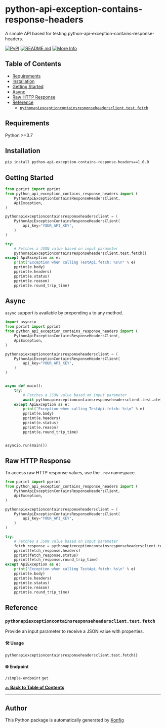 # python-api-exception-contains-response-headers<a id="python-api-exception-contains-response-headers"></a>

A simple API based for testing python-api-exception-contains-response-headers.


[![PyPI](https://img.shields.io/badge/PyPI-v1.0.0-blue)](https://pypi.org/project/python-api-exception-contains-response-headers/1.0.0)
[![README.md](https://img.shields.io/badge/README-Click%20Here-green)](https://github.com/konfig-dev/konfig/tree/main/python#readme)
[![More Info](https://img.shields.io/badge/More%20Info-Click%20Here-orange)](http://example.com/support)

## Table of Contents<a id="table-of-contents"></a>

<!-- toc -->

- [Requirements](#requirements)
- [Installation](#installation)
- [Getting Started](#getting-started)
- [Async](#async)
- [Raw HTTP Response](#raw-http-response)
- [Reference](#reference)
  * [`pythonapiexceptioncontainsresponseheadersclient.test.fetch`](#pythonapiexceptioncontainsresponseheadersclienttestfetch)

<!-- tocstop -->

## Requirements<a id="requirements"></a>

Python >=3.7

## Installation<a id="installation"></a>

```sh
pip install python-api-exception-contains-response-headers==1.0.0
```

## Getting Started<a id="getting-started"></a>

```python
from pprint import pprint
from python_api_exception_contains_response_headers import (
    PythonApiExceptionContainsResponseHeadersClient,
    ApiException,
)

pythonapiexceptioncontainsresponseheadersclient = (
    PythonApiExceptionContainsResponseHeadersClient(
        api_key="YOUR_API_KEY",
    )
)

try:
    # Fetches a JSON value based on input parameter
    pythonapiexceptioncontainsresponseheadersclient.test.fetch()
except ApiException as e:
    print("Exception when calling TestApi.fetch: %s\n" % e)
    pprint(e.body)
    pprint(e.headers)
    pprint(e.status)
    pprint(e.reason)
    pprint(e.round_trip_time)
```

## Async<a id="async"></a>

`async` support is available by prepending `a` to any method.

```python
import asyncio
from pprint import pprint
from python_api_exception_contains_response_headers import (
    PythonApiExceptionContainsResponseHeadersClient,
    ApiException,
)

pythonapiexceptioncontainsresponseheadersclient = (
    PythonApiExceptionContainsResponseHeadersClient(
        api_key="YOUR_API_KEY",
    )
)


async def main():
    try:
        # Fetches a JSON value based on input parameter
        await pythonapiexceptioncontainsresponseheadersclient.test.afetch()
    except ApiException as e:
        print("Exception when calling TestApi.fetch: %s\n" % e)
        pprint(e.body)
        pprint(e.headers)
        pprint(e.status)
        pprint(e.reason)
        pprint(e.round_trip_time)


asyncio.run(main())
```

## Raw HTTP Response<a id="raw-http-response"></a>

To access raw HTTP response values, use the `.raw` namespace.

```python
from pprint import pprint
from python_api_exception_contains_response_headers import (
    PythonApiExceptionContainsResponseHeadersClient,
    ApiException,
)

pythonapiexceptioncontainsresponseheadersclient = (
    PythonApiExceptionContainsResponseHeadersClient(
        api_key="YOUR_API_KEY",
    )
)

try:
    # Fetches a JSON value based on input parameter
    fetch_response = pythonapiexceptioncontainsresponseheadersclient.test.raw.fetch()
    pprint(fetch_response.headers)
    pprint(fetch_response.status)
    pprint(fetch_response.round_trip_time)
except ApiException as e:
    print("Exception when calling TestApi.fetch: %s\n" % e)
    pprint(e.body)
    pprint(e.headers)
    pprint(e.status)
    pprint(e.reason)
    pprint(e.round_trip_time)
```


## Reference<a id="reference"></a>
### `pythonapiexceptioncontainsresponseheadersclient.test.fetch`<a id="pythonapiexceptioncontainsresponseheadersclienttestfetch"></a>

Provide an input parameter to receive a JSON value with properties.

#### 🛠️ Usage<a id="🛠️-usage"></a>

```python
pythonapiexceptioncontainsresponseheadersclient.test.fetch()
```

#### 🌐 Endpoint<a id="🌐-endpoint"></a>

`/simple-endpoint` `get`

[🔙 **Back to Table of Contents**](#table-of-contents)

---


## Author<a id="author"></a>
This Python package is automatically generated by [Konfig](https://konfigthis.com)
